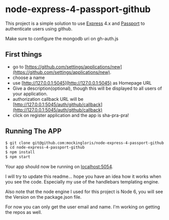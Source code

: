 # node-express-4-passport-github

This project is a simple solution to use [Express](http://expressjs.com/) 4.x and
[Passport](http://passportjs.org/) to authenticate users using github. 

Make sure to configure the mongodb uri on gh-auth.js

## First things

- go to [https://github.com/settings/applications/new](https://github.com/settings/applications/new).
- choose a name
- use [http://127.0.0.1:5045](http://127.0.0.1:5045) as Homepage URL
- Give a description(optional), though this will be displayed to all users
  of your application.
- authorization callback URL will be [http://127.0.0.1:5045/auth/github/callback](http://127.0.0.1:5045/auth/github/callback)
- click on register application and the app is sha-pra-pra!

## Running The APP

```sh
$ git clone git@github.com:mockingloris/node-express-4-passport-github.git
$ cd node-express-4-passport-github
$ npm install
$ npm start
```

Your app should now be running on [localhost:5054](http://localhost:5054/).

I will try to update this readme... hope you have an idea how it works when you
see the code. Especially my use of the handlebars templating engine.

Also note that the node engine I used for this project is Node 6, you will see the
Version on the package.json file.

For now you can only get the user email and name. I'm working on getting the repos as well.